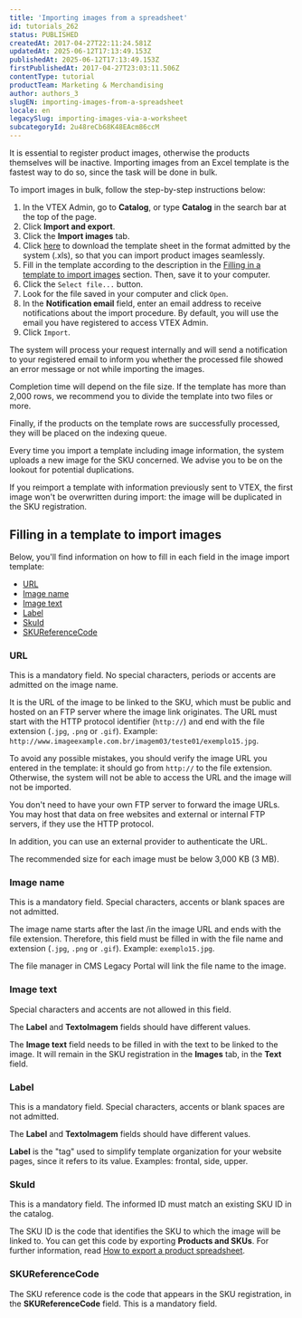 ```yaml
---
title: 'Importing images from a spreadsheet'
id: tutorials_262
status: PUBLISHED
createdAt: 2017-04-27T22:11:24.581Z
updatedAt: 2025-06-12T17:13:49.153Z
publishedAt: 2025-06-12T17:13:49.153Z
firstPublishedAt: 2017-04-27T23:03:11.506Z
contentType: tutorial
productTeam: Marketing & Merchandising
author: authors_3
slugEN: importing-images-from-a-spreadsheet
locale: en
legacySlug: importing-images-via-a-worksheet
subcategoryId: 2u48reCb68K48EAcm86ccM
---
```


It is essential to register product images, otherwise the products themselves will be inactive. Importing images from an Excel template is the fastest way to do so, since the task will be done in bulk.

To import images in bulk, follow the step-by-step instructions below:

1. In the VTEX Admin, go to __Catalog__, or type __Catalog__ in the search bar at the top of the page.
2. Click **Import and export**.
3. Click the **Import images** tab.
4. Click [here](https://docs.google.com/spreadsheets/d/17ItiEncnnioxLZFLiKDTxs5Yj0D6tn-i/edit?usp=sharing&ouid=115538149359194322936&rtpof=true&sd=true) to download the template sheet in the format admitted by  the system (.xls), so that you can import product images seamlessly.
5. Fill in the template according to the description in the [Filling in a template to import images](#filling-in-a-template-to-import-images) section. Then, save it to your computer.
6. Click the <i class="fas fa-folder-open"></i> `Select file...` button.
7. Look for the file saved in your computer and click `Open`.
8. In the **Notification email** field, enter an email address to receive notifications about the import procedure. By default, you will use the email you have registered to access VTEX Admin.
9. Click `Import`.

The system will process your request internally and will send a notification to your registered email to inform you whether the processed file showed an error message or not while importing the images.

Completion time will depend on the file size. If the template has more than 2,000 rows, we recommend you to divide the template into two files or more.

Finally, if the products on the template rows are successfully processed, they will be placed on the indexing queue.

<div class="alert alert-danger">
<p>Every time you import a template including image information, the system uploads a new image for the SKU concerned. We advise you to be on the lookout for potential duplications.</p>
<p>If you reimport a template with information previously sent to VTEX, the first image won't be overwritten during import: the image will be duplicated in the SKU registration.</p>
</div>

## Filling in a template to import images

Below, you'll find information on how to fill in each field in the image import template:

- [URL](#url)
- [Image name](#image-name)
- [Image text](#image-text)
- [Label](#label)
- [SkuId](#skuid)
- [SKUReferenceCode](#skureferencecode)

### URL

<div class="alert alert-info">
<p>This is a mandatory field. No special characters, periods or accents are admitted on the image name.</p>
</div>

It is the URL of the image to be linked to the SKU, which must be public and hosted on an FTP server where the image link originates. The URL must start with the HTTP protocol identifier (`http://`) and end with the file extension (`.jpg`, `.png` or `.gif`). Example: `http://www.imageexample.com.br/imagem03/teste01/exemplo15.jpg`.

To avoid any possible mistakes, you should verify the image URL you entered in the template: it should go from `http://` to the file extension. Otherwise, the system will not be able to access the URL and the image will not be imported.

You don't need to have your own FTP server to forward the image URLs. You may host that data on free websites and external or internal FTP servers, if they use the HTTP protocol.

In addition, you can use an external provider to authenticate the URL.

<div class="alert alert-warning">
  <p>The recommended size for each image must be below 3,000 KB (3 MB).</p>
</div>

### Image name

<div class="alert alert-info">
<p>This is a mandatory field. Special characters, accents or blank spaces are not admitted.</p>
</div>

The image name starts after the last /in the image URL and ends with the file extension. Therefore, this field must be filled in with the file name and extension (`.jpg`, `.png` or `.gif`). Example: `exemplo15.jpg`.

The file manager in CMS Legacy Portal will link the file name to the image.

### Image text

<div class="alert alert-info">
<p>Special characters and accents are not allowed in this field.</p>
<p>The <strong>Label</strong> and <strong>TextoImagem</strong> fields should have different values.</p>
</div>

The **Image text** field needs to be filled in with the text to be linked to the image. It will remain in the SKU registration in the **Images** tab, in the **Text** field.

### Label

<div class="alert alert-info">
<p>This is a mandatory field. Special characters, accents or blank spaces are not admitted.</p>
<p>The <strong>Label</strong> and <strong>TextoImagem</strong> fields should have different values.</p>
</div>

**Label** is the "tag" used to simplify template organization for your website pages, since it refers to its value. Examples: frontal, side, upper.

### SkuId

<div class="alert alert-info">
<p>This is a mandatory field. The informed ID must match an existing SKU ID in the catalog.</p>
</div>

The SKU ID is the code that identifies the SKU to which the image will be linked to. You can get this code by exporting **Products and SKUs**. For further information, read [How to export a product spreadsheet](/en/tutorial/how-to-export-a-product-spreadsheet--2sIroGeqZqaN3NAvaSGwWV).

### SKUReferenceCode

The SKU reference code is the code that appears in the SKU registration, in the **SKUReferenceCode** field. This is a mandatory field.
